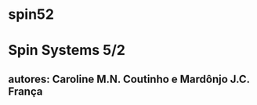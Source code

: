 # spin52
<h1> Spin Systems 5/2<h2><br\>
<b>autores:</b><br\>
Caroline M.N. Coutinho e Mardônjo J.C. França
